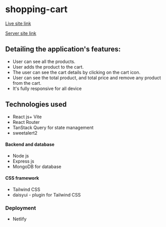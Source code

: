 # shopping-cart 
[Live site link](https://comforting-kulfi-868024.netlify.app/)

[Server site link](https://shopping-cart-server-topaz.vercel.app/)


## Detailing the application's features:
* User can see all the products.
* User adds the product to the cart.
* The user can see the cart details by clicking on the cart icon.
* User can see the total product, and total price and remove any product from the cart.
* It's fully responsive for all device

## Technologies used
* React js+ Vite
* React Router
* TanStack Query for state management
* sweetalert2
#### Backend and database
* Node js
* Express js
* MongoDB for database

#### CSS framework
* Tailwind CSS
* daisyui - plugin for Tailwind CSS

### Deployment
* Netlify

